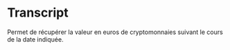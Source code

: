 # Transcript
Permet de récupérer la valeur en euros de cryptomonnaies suivant le cours de la date indiquée.
